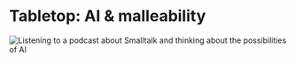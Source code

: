 # Tabletop: AI & malleability

![Listening to a podcast about Smalltalk and thinking about the possibilities of AI](https://grant-uploader.s3.amazonaws.com/2025-02-16-08-43-12-2000.jpg)